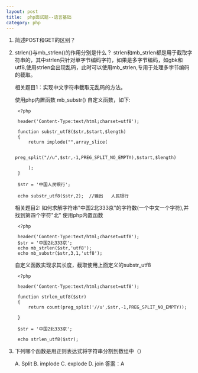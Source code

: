 ```yaml
---
layout: post
title:  php面试题--语言基础
category: php
---
```



1. 简述POST和GET的区别？


2. strlen()与mb_strlen()的作用分别是什么？
	strlen和mb_strlen都是用于截取字符串的，其中strlen只针对单字节编码字符，如果是多字节编码，如gbk和utf8,使用strlen会出现乱码，此时可以使用mb_strlen,专用于处理多字节编码的截取。

	相关题目1：实现中文字符串截取无乱码的方法。

	使用php内置函数 mb_substr()
	自定义函数，如下:

		<?php
		
		header('Content-Type:text/html;charset=utf8');

		function substr_utf8($str,$start,$length)
		{
			return implode("",array_slice(

				preg_split("//u",$str,-1,PREG_SPLIT_NO_EMPTY),$start,$length)

			);
		}

		$str = '中国人民银行';

		echo substr_utf8($str,2);  //输出   人民银行

	相关题目2: 如何求解字符串"中国2北333京"的字符数(一个中文一个字符),并找到第四个字符"北"
	使用php内置函数

		<?php
	
		header('Content-Type:text/html;charset=utf8');
		$str = '中国2北333京';
		echo mb_strlen($str,'utf8');
		echo mb_substr($str,3,1,'utf8');

	自定义函数实现求其长度，截取使用上面定义的substr_utf8

		<?php

		header('Content-Type:text/html;charset=utf8');
		
		function strlen_utf8($str)
		{
			return count(preg_split('//u',$str,-1,PREG_SPLIT_NO_EMPTY));
		
		}

		$str = '中国2北333京';

		echo strlen_utf8($str);


	
3. 下列哪个函数是用正则表达式将字符串分割到数组中（）
	
	A. Split
	B. implode
	C. explode
	D. join
	答案：A















